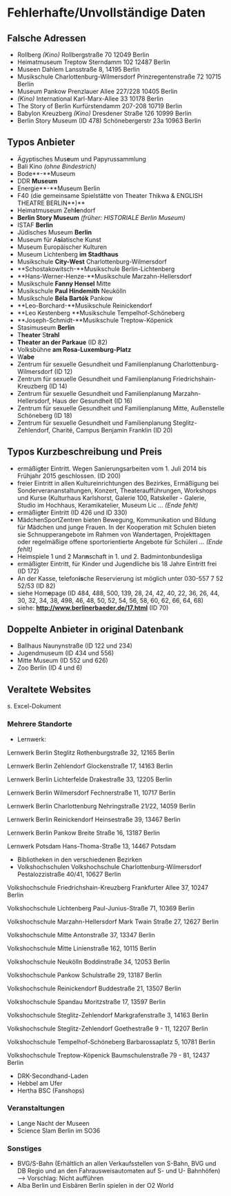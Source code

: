 # Fehlerhafte/Unvollständige Daten

## Falsche Adressen

- Rollberg _(Kino)_
Rollbergstraße 70
12049 Berlin
- Heimatmuseum Treptow
Sterndamm 102
12487 Berlin
- Museen Dahlem
Lansstraße 8, 14195 Berlin
- Musikschule Charlottenburg-Wilmersdorf
Prinzregentenstraße 72
10715 Berlin
- Museum Pankow
Prenzlauer Allee 227/228
10405 Berlin
- _(Kino)_ International
Karl-Marx-Allee 33
10178 Berlin
- The Story of Berlin
Kurfürstendamm 207-208
10719 Berlin
- Babylon Kreuzberg _(Kino)_
Dresdener Straße 126
10999 Berlin
- Berlin Story Museum (ID 478)
Schönebergerstr 23a
10963 Berlin


## Typos Anbieter
- Ägyptisches Mus**e**um und Papyrussammlung
- Bali Kino _(ohne Bindestrich)_
- Bode**-**Museum
- DDR **Museum**
- Energie**-**Museum Berlin
- F40 (die gemeinsame Spielstätte von Theater Thikwa & ENGLISH THEATRE BERLIN**)**
- Heimatmuseum Zeh**le**ndorf
- **Berlin Story Museum** _(früher: HISTORIALE Berlin Museum)_
- ISTAF **Berlin**
- Jüdisches Museum **Berlin**
- Museum für A**si**atische Kunst
- Museum Europäischer Kulturen
- Museum Lichtenberg **im Stadthaus**
- Musikschule **City-West** Charlottenburg-Wilmersdorf
- **Schostakowitsch-**Musikschule Berlin-Lichtenberg
- **Hans-Werner-Henze-**Musikschule Marzahn-Hellersdorf
- Musikschule **Fanny Hensel** Mitte
- Musikschule **Paul Hindemith** Neukölln
- Musikschule **Béla Bartók** Pankow
- **Leo-Borchard-**Musikschule Reinickendorf
- **Leo Kestenberg **Musikschule Tempelhof-Schöneberg
- **Joseph-Schmidt-**Musikschule Treptow-Köpenick
- Stasimuseum **Berlin**
- T**heater** S**trahl**
- **Theater an der Parkaue** (ID 82)
- Volksbühne **am Rosa-Luxemburg-Platz**
- W**abe**
- Zentrum für sexuelle Gesundheit und Familienplanung Charlottenburg-Wilmersdorf (ID 12)
- Zentrum für sexuelle Gesundheit und Familienplanung Friedrichshain-Kreuzberg (ID 14)
- Zentrum für sexuelle Gesundheit und Familienplanung Marzahn-Hellersdorf, Haus der Gesundheit (ID 16)
- Zentrum für sexuelle Gesundheit und Familienplanung Mitte, Außenstelle Schöneberg (ID 18)
- Zentrum für sexuelle Gesundheit und Familienplanung Steglitz-Zehlendorf, Charité, Campus Benjamin Franklin (ID 20)

## Typos Kurzbeschreibung und Preis
- ermäßig**t**er Eintritt. Wegen Sanierungsarbeiten vom 1. Juli 2014 bis Frühjahr 2015 geschlossen. (ID 200)
- freier Eintritt in allen Kultureinrichtungen des Bezirkes, Ermäßigung bei Sonderverananstaltungen, Konzert, Theateraufführungen, Workshops und Kurse (Kulturhaus Karlshorst, Galerie 100, Ratskeller - Galerie, Studio im Hochhaus, Keramikatelier, Museum Lic _... (Ende fehlt)_
- ermäßig**t**er Eintritt (ID 426 und ID 330)
- MädchenSportZentren bieten Bewegung, Kommunikation und Bildung für Mädchen und junge Frauen. In der Kooperation mit Schulen bieten sie Schnupperangebote im Rahmen von Wandertagen, Projekttagen oder regelmäßige offene sportorientierte Angebote für Schüleri _... (Ende fehlt)_
- Heimspiele 1 und 2 Man**n**schaft in 1. und 2. Badmintonbundesliga
- ermäßigter Eintritt, für Kinder und Jugendliche bis 18 Jahre Eintritt frei (ID 172)
- An der Kasse, telefon**is**che Reservierung ist möglich unter 030-557 7 52 52/53 (ID 82)
- siehe Hom**e**page (ID 484, 488, 500, 139, 28, 24, 42, 40, 22, 36, 26, 44, 30, 32, 34, 38, 498, 46, 48, 50, 52, 54, 56, 58, 60, 62, 66, 64, 68)
- siehe: **http://www.berlinerbaeder.de/17.html** (ID 70)

## Doppelte Anbieter in original Datenbank
- Ballhaus Naunynstraße (ID 122 und 234)
- Jugendmuseum (ID 434 und 556)
- Mitte Museum (ID 552 und 626)
- Zoo Berlin (ID 4 und 6)

## Veraltete Websites
s. Excel-Dokument


### Mehrere Standorte
- Lernwerk:
	
Lernwerk Berlin Steglitz
Rothenburgstraße 32, 12165 Berlin

Lernwerk Berlin Zehlendorf
Glockenstraße 17, 14163 Berlin

Lernwerk Berlin Lichterfelde
Drakestraße 33, 12205 Berlin

Lernwerk Berlin Wilmersdorf
Fechnerstraße 11, 10717 Berlin

Lernwerk Berlin Charlottenburg
Nehringstraße 21/22, 14059 Berlin

Lernwerk Berlin Reinickendorf
Heinsestraße 39, 13467 Berlin

Lernwerk Berlin Pankow
Breite Straße 16, 13187 Berlin

Lernwerk Potsdam
Hans-Thoma-Straße 13, 14467 Potsdam

- Bibliotheken in den verschiedenen Bezirken
- Volkshochschulen
Volkshochschule Charlottenburg-Wilmersdorf
Pestalozzistraße 40/41, 10627 Berlin

Volkshochschule Friedrichshain-Kreuzberg
Frankfurter Allee 37, 10247 Berlin

Volkshochschule Lichtenberg
Paul-Junius-Straße 71, 10369 Berlin

Volkshochschule Marzahn-Hellersdorf
Mark Twain Straße 27, 12627 Berlin

Volkshochschule Mitte
Antonstraße 37, 13347 Berlin

Volkshochschule Mitte
Linienstraße 162, 10115 Berlin

Volkshochschule Neukölln
Boddinstraße 34, 12053 Berlin

Volkshochschule Pankow
Schulstraße 29, 13187 Berlin

Volkshochschule Reinickendorf
Buddestraße 21, 13507 Berlin

Volkshochschule Spandau
Moritzstraße 17, 13597 Berlin

Volkshochschule Steglitz-Zehlendorf
Markgrafenstraße 3, 14163 Berlin

Volkshochschule Steglitz-Zehlendorf
Goethestraße 9 - 11, 12207 Berlin

Volkshochschule Tempelhof-Schöneberg
Barbarossaplatz 5, 10781 Berlin

Volkshochschule Treptow-Köpenick
Baumschulenstraße 79 - 81, 12437 Berlin
 
- DRK-Secondhand-Laden
- Hebbel am Ufer
- Hertha BSC (Fanshops)

### Veranstaltungen
- Lange Nacht der Museen
- Science Slam Berlin im SO36


### Sonstiges
- BVG/S-Bahn (Erhältlich an allen Verkaufsstellen von S-Bahn, BVG und DB Regio und an den Fahrausweisautomaten auf S- und U- Bahnhöfen) --> Vorschlag: Nicht aufführen
- Alba Berlin und Eisbären Berlin spielen in der O2 World
